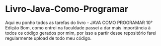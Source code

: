 # Livro-Java-Como-Programar
Aqui eu ponho todos as tarefas do livro - JAVA COMO PROGRAMAR 10° Edição
Bom, como entrei na faculdade passei a dar mais importância à todos os código gerados por mim,
por isso a partir desse repositório farei regularmente upload de todo meu código.  

